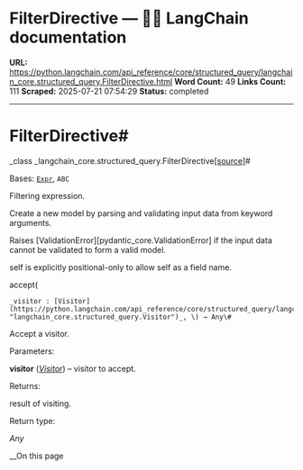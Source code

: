 # FilterDirective — 🦜🔗 LangChain  documentation

**URL:** https://python.langchain.com/api_reference/core/structured_query/langchain_core.structured_query.FilterDirective.html
**Word Count:** 49
**Links Count:** 111
**Scraped:** 2025-07-21 07:54:29
**Status:** completed

---

# FilterDirective\#

_class _langchain\_core.structured\_query.FilterDirective[\[source\]](https://python.langchain.com/api_reference/_modules/langchain_core/structured_query.html#FilterDirective)\#     

Bases: [`Expr`](https://python.langchain.com/api_reference/core/structured_query/langchain_core.structured_query.Expr.html#langchain_core.structured_query.Expr "langchain_core.structured_query.Expr"), `ABC`

Filtering expression.

Create a new model by parsing and validating input data from keyword arguments.

Raises \[ValidationError\]\[pydantic\_core.ValidationError\] if the input data cannot be validated to form a valid model.

self is explicitly positional-only to allow self as a field name.

accept\(

    _visitor : [Visitor](https://python.langchain.com/api_reference/core/structured_query/langchain_core.structured_query.Visitor.html#langchain_core.structured_query.Visitor "langchain_core.structured_query.Visitor")_, \) → Any\#     

Accept a visitor.

Parameters:     

**visitor** \([_Visitor_](https://python.langchain.com/api_reference/core/structured_query/langchain_core.structured_query.Visitor.html#langchain_core.structured_query.Visitor "langchain_core.structured_query.Visitor")\) – visitor to accept.

Returns:     

result of visiting.

Return type:     

_Any_

__On this page